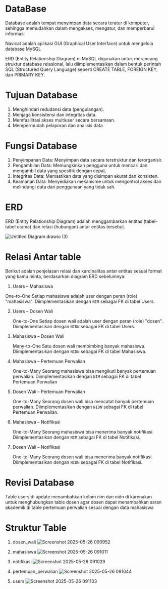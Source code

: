 # DataBase
Database adalah tempat menyimpan data secara teratur di komputer, sehingga memudahkan dalam mengakses, mengatur, dan memperbarui informasi

Navicat adalah aplikasi GUI (Graphical User Interface) untuk mengelola database MySQL

ERD (Entity Relationship Diagram) di MySQL digunakan untuk merancang struktur database relasional, lalu diimplementasikan dalam bentuk perintah SQL (Structured Query Language) seperti CREATE TABLE, FOREIGN KEY, dan PRIMARY KEY.

# Tujuan Database
1. Menghindari redudansi data (pengulangan).
2. Menjaga konsistensi dan integritas data.
3. Memfasilitasi akses multiuser secara bersamaan.
4. Mempermudah pelaporan dan analisis data.

# Fungsi Database
1. Penyimpanan Data: Menyimpan data secara terstruktur dan terorganisir.
2. Pengambilan Data: Memungkinkan pengguna untuk mencari dan mengambil data yang spesifik dengan cepat.
3. Integritas Data: Memastikan data yang disimpan akurat dan konsisten.
4. Keamanan Data: Menyediakan mekanisme untuk mengontrol akses dan melindungi data dari penggunaan yang tidak sah.

# ERD
ERD (Entity Relationship Diagram) adalah menggambarkan entitas (tabel-tabel utama) dan relasi (hubungan) antar entitas tersebut.

![Untitled Diagram drawio (3)](https://github.com/user-attachments/assets/0a1cbbd6-e25d-4bb1-be31-d061ce8a0d9d)

# Relasi Antar table
Berikut adalah penjelasan relasi dan kardinalitas antar entitas sesuai format yang kamu minta, berdasarkan diagram ERD sebelumnya:


1. Users – Mahasiswa

  One-to-One
   Setiap mahasiswa adalah user dengan peran (role) "mahasiswa".
   Diimplementasikan dengan `NIM` sebagai FK di tabel Users.

2. Users – Dosen Wali

   One-to-One
    Setiap dosen wali adalah user dengan peran (role) "dosen".
    Diimplementasikan dengan `NIDN` sebagai FK di tabel Users.

3. Mahasiswa – Dosen Wali

   Many-to-One
    Satu dosen wali membimbing banyak mahasiswa.
    Diimplementasikan dengan `NIDN` sebagai FK di tabel Mahasiswa.

4. Mahasiswa – Pertemuan Perwalian

   One-to-Many
    Seorang mahasiswa bisa mengikuti banyak pertemuan perwalian.
    Diimplementasikan dengan `NIM` sebagai FK di tabel Pertemuan Perwalian


5. Dosen Wali – Pertemuan Perwalian

   One-to-Many
    Seorang dosen wali bisa mencatat banyak pertemuan perwalian.
    Diimplementasikan dengan `NIDN` sebagai FK di tabel Pertemuan Perwalian.

6. Mahasiswa – Notifikasi

   One-to-Many
    Seorang mahasiswa bisa menerima banyak notifikasi.
    Diimplementasikan dengan `NIM` sebagai FK di tabel Notifikasi.

7. Dosen Wali – Notifikasi

   One-to-Many
    Seorang dosen wali bisa menerima banyak notifikasi.
    Diimplementasikan dengan `NIDN` sebagai FK di tabel Notifikasi.


# Revisi Database
Table users di update menambahkan kolom nim dan nidn di karenakan untuk menghubungkan table dosen agar dosen dapat menambahkan saran akademik di table pertemuan perwalian sesuai dengan data mahasiswa

# Struktur Table
1. dosen_wali
![Screenshot 2025-05-26 090952](https://github.com/user-attachments/assets/32fbec7d-7677-41dc-b748-4fab339dc332)

2. mahasiswa
   ![Screenshot 2025-05-26 091011](https://github.com/user-attachments/assets/20425a93-46cd-48fc-b635-bb4b7e7294f5)

3. notifikasi
   ![Screenshot 2025-05-26 091029](https://github.com/user-attachments/assets/629fffd1-a8e7-43a6-9385-103a16b9c552)

4. pertemuan_perwalian
   ![Screenshot 2025-05-26 091044](https://github.com/user-attachments/assets/4e680fe5-32fe-4d0f-a4b2-9fd3da73fded)

5. users
   ![Screenshot 2025-05-26 091103](https://github.com/user-attachments/assets/233cab28-6b02-463a-8830-b11f9c039d90)


